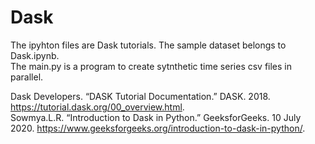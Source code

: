 # Dask

The ipyhton files are Dask tutorials.  The sample dataset belongs to Dask.ipynb.  
The main.py is a program to create sytnthetic time series csv files in parallel.

Dask Developers. “DASK Tutorial Documentation.” DASK. 2018. https://tutorial.dask.org/00_overview.html.  
Sowmya.L.R. “Introduction to Dask in Python.” GeeksforGeeks. 10 July 2020. https://www.geeksforgeeks.org/introduction-to-dask-in-python/.
